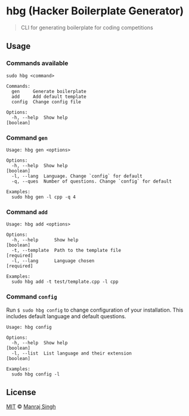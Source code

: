 # hbg (Hacker Boilerplate Generator)
> CLI for generating boilerplate for coding competitions

## Usage

### Commands available

```
sudo hbg <command>

Commands:
  gen     Generate boilerplate
  add     Add default template
  config  Change config file

Options:
  -h, --help  Show help                                                [boolean]

```

### Command `gen`

```
Usage: hbg gen <options>

Options:
  -h, --help  Show help                                                [boolean]
  -l, --lang  Language. Change `config` for default
  -q, --ques  Number of questions. Change `config` for default

Examples:
  sudo hbg gen -l cpp -q 4

```

### Command `add`

```
Usage: hbg add <options>

Options:
  -h, --help      Show help                                            [boolean]
  -t, --template  Path to the template file                           [required]
  -l, --lang      Language chosen                                     [required]

Examples:
  sudo hbg add -t test/template.cpp -l cpp

```

### Command `config`
Run `$ sudo hbg config` to change configuration of your installation. This includes default language and default questions.

```
Usage: hbg config

Options:
  -h, --help  Show help                                                [boolean]
  -l, --list  List language and their extension                        [boolean]

Examples:
  sudo hbg config -l

```

## License
[MIT](https://github.com/ManrajGrover/hbg/blob/master/LICENSE) © [Manraj Singh](https://github.com/ManrajGrover)
